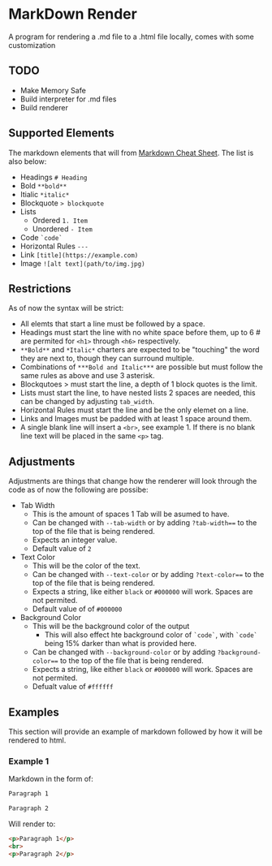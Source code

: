 # MarkDown Render

A program for rendering a .md file to a .html file locally, comes with some customization

## TODO

- Make Memory Safe
- Build interpreter for .md files
- Build renderer

## Supported Elements

The markdown elements that will from [Markdown Cheat Sheet](www.markdownguide.org/cheat-sheet/). The list is also below:
- Headings `# Heading`
- Bold `**bold**`
- Itialic `*italic*`
- Blockquote `> blockquote`
- Lists
  - Ordered `1. Item`
  - Unordered `- Item`
- Code `` `code` ``
- Horizontal Rules `---`
- Link `[title](https://example.com)`
- Image `![alt text](path/to/img.jpg)`

## Restrictions

As of now the syntax will be strict:
- All elemts that start a line must be followed by a space.
- Headings must start the line with no white space before them, up to 6 \# are permited for `<h1>` through `<h6>` respectively.
- `**Bold**` and `*Italic*` charters are expected to be "touching" the word they are next to, though they can surround multiple.
- Combinations of `***Bold and Italic***` are possible but must follow the same rules as above and use 3 asterisk.
- Blockqutoes \> must start the line, a depth of 1 block quotes is the limit.
- Lists must start the line, to have nested lists 2 spaces are needed, this can be changed by adjusting `tab_width`.
- Horizontal Rules must start the line and be the only elemet on a line.
- Links and Images must be padded with at least 1 space around them.
- A single blank line will insert a `<br>`, see example 1. If there is no blank line text will be placed in the same `<p>` tag.

## Adjustments

Adjustments are things that change how the renderer will look through the code as of now the following are possibe:
- Tab Width
  - This is the amount of spaces 1 Tab will be asumed to have.
  - Can be changed with `--tab-width` or by adding `?tab-width==` to the top of the file that is being rendered.
  - Expects an integer value.
  - Default value of `2`
- Text Color
  - This will be the color of the text.
  - Can be changed with `--text-color` or by adding `?text-color==` to the top of the file that is being rendered.
  - Expects a string, like either `black` or `#000000` will work. Spaces are not permited.
  - Default value of of `#000000`
- Background Color
  - This will be the background color of the output
    - This will also effect hte background color of `` `code` ``, with `` `code` `` being 15% darker than what is provided here.
  - Can be changed with `--background-color` or by adding `?background-color==` to the top of the file that is being rendered.
  - Expects a string, like either `black` or `#000000` will work. Spaces are not permited.
  - Defualt value of `#ffffff`


## Examples

This section will provide an example of markdown followed by how it will be rendered to html.

### Example 1

Markdown in the form of:

```markdown
Paragraph 1

Paragraph 2
```

Will render to:

```html
<p>Paragraph 1</p>
<br>
<p>Paragraph 2</p>
```
